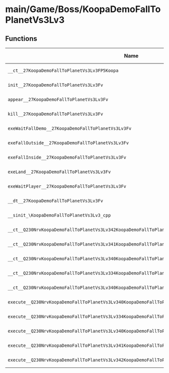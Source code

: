 # main/Game/Boss/KoopaDemoFallToPlanetVs3Lv3

## Functions

| Name | Address | Match % |
|------|---------|---------|
| `__ct__27KoopaDemoFallToPlanetVs3Lv3FP5Koopa` | `0x8005CE9C` | :x: (0.0%) |
| `init__27KoopaDemoFallToPlanetVs3Lv3Fv` | `0x8005CEF0` | :x: (0.0%) |
| `appear__27KoopaDemoFallToPlanetVs3Lv3Fv` | `0x8005CF44` | :x: (0.0%) |
| `kill__27KoopaDemoFallToPlanetVs3Lv3Fv` | `0x8005CF98` | :x: (0.0%) |
| `exeWaitFallDemo__27KoopaDemoFallToPlanetVs3Lv3Fv` | `0x8005CFB8` | :x: (0.0%) |
| `exeFallOutside__27KoopaDemoFallToPlanetVs3Lv3Fv` | `0x8005D010` | :x: (0.0%) |
| `exeFallInside__27KoopaDemoFallToPlanetVs3Lv3Fv` | `0x8005D214` | :x: (0.0%) |
| `exeLand__27KoopaDemoFallToPlanetVs3Lv3Fv` | `0x8005D288` | :x: (0.0%) |
| `exeWaitPlayer__27KoopaDemoFallToPlanetVs3Lv3Fv` | `0x8005D32C` | :x: (0.0%) |
| `__dt__27KoopaDemoFallToPlanetVs3Lv3Fv` | `0x8005D39C` | :x: (0.0%) |
| `__sinit_\KoopaDemoFallToPlanetVs3Lv3_cpp` | `0x8005D3F4` | :x: (0.0%) |
| `__ct__Q230NrvKoopaDemoFallToPlanetVs3Lv342KoopaDemoFallToPlanetVs3Lv3NrvWaitFallDemoFv` | `0x8005D438` | :x: (0.0%) |
| `__ct__Q230NrvKoopaDemoFallToPlanetVs3Lv341KoopaDemoFallToPlanetVs3Lv3NrvFallOutsideFv` | `0x8005D448` | :x: (0.0%) |
| `__ct__Q230NrvKoopaDemoFallToPlanetVs3Lv340KoopaDemoFallToPlanetVs3Lv3NrvFallInsideFv` | `0x8005D458` | :x: (0.0%) |
| `__ct__Q230NrvKoopaDemoFallToPlanetVs3Lv334KoopaDemoFallToPlanetVs3Lv3NrvLandFv` | `0x8005D468` | :x: (0.0%) |
| `__ct__Q230NrvKoopaDemoFallToPlanetVs3Lv340KoopaDemoFallToPlanetVs3Lv3NrvWaitPlayerFv` | `0x8005D478` | :x: (0.0%) |
| `execute__Q230NrvKoopaDemoFallToPlanetVs3Lv340KoopaDemoFallToPlanetVs3Lv3NrvWaitPlayerCFP5Spine` | `0x8005D488` | :x: (0.0%) |
| `execute__Q230NrvKoopaDemoFallToPlanetVs3Lv334KoopaDemoFallToPlanetVs3Lv3NrvLandCFP5Spine` | `0x8005D490` | :x: (0.0%) |
| `execute__Q230NrvKoopaDemoFallToPlanetVs3Lv340KoopaDemoFallToPlanetVs3Lv3NrvFallInsideCFP5Spine` | `0x8005D498` | :x: (0.0%) |
| `execute__Q230NrvKoopaDemoFallToPlanetVs3Lv341KoopaDemoFallToPlanetVs3Lv3NrvFallOutsideCFP5Spine` | `0x8005D4A0` | :x: (0.0%) |
| `execute__Q230NrvKoopaDemoFallToPlanetVs3Lv342KoopaDemoFallToPlanetVs3Lv3NrvWaitFallDemoCFP5Spine` | `0x8005D4A8` | :x: (0.0%) |